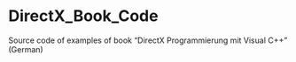 # DirectX_Book_Code
Source code of examples of book “DirectX Programmierung mit Visual C++” (German)
